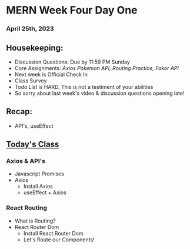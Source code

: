 # MERN Week Four Day One
### April 25th, 2023

## Housekeeping:
- Discussion Questions: Due by 11:59 PM Sunday 
- Core Assignments: *Axios Pokemon API, Routing Practice, Faker API*
- Next week is Official Check In
- Class Survey
- Todo List is HARD. This is not a testiment of your abilities
- So sorry about last week's video & discussion questions opening late!

## Recap:
- API's, useEffect

## <u>Today's Class</u>

### Axios & API's
- Javascript Promises
- Axios
    - Install Axios
    - useEffect + Axios

### React Routing
- What is Routing?
- React Router Dom
    - Install React Router Dom
    - Let's Route our Components!
